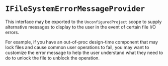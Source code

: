 `IFileSystemErrorMessageProvider`
=================================

This interface may be exported to the `UnconfiguredProject` scope to supply
alternative messages to display to the user in the event of certain file
I/O errors.

For example, if you have an out-of-proc design-time component that may lock
files and cause common user operations to fail, you may want to customize
the error message to help the user understand what they need to do to
unlock the file to unblock the operation.

